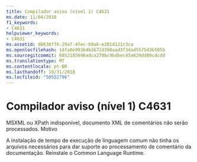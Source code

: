 ```yaml
---
title: Compilador aviso (nível 1) C4631
ms.date: 11/04/2016
f1_keywords:
- C4631
helpviewer_keywords:
- C4631
ms.assetid: d8636ff6-29a7-4fec-b9a6-e201d121c3ca
ms.openlocfilehash: 14fa0e99364b1672d398aad3f3dad557543b505b
ms.sourcegitcommit: 6052185696adca270bc9bdbec45a626dd89cdcdd
ms.translationtype: MT
ms.contentlocale: pt-BR
ms.lasthandoff: 10/31/2018
ms.locfileid: "50552796"
---
```

# <a name="compiler-warning-level-1-c4631"></a>Compilador aviso (nível 1) C4631

MSXML ou XPath indisponível, documento XML de comentários não serão processados. Motivo

A instalação de tempo de execução de linguagem comum não tinha os arquivos necessários para dar suporte ao processamento de comentário da documentação. Reinstale o Common Language Runtime.
